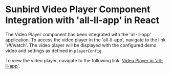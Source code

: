 # Sunbird Video Player Component Integration with 'all-ll-app' in React

The Video Player component has been integrated with the 'all-ll-app' application. To access the video player in the 'all-ll-app', navigate to the link '/#/watch'. The video player will be displayed with the configured demo video and settings as defined in `playerConfig`.

To view the video player, navigate to the following link: [Video Player in 'all-ll-app'](https://m25703.github.io/g3s8t77r14e4/#/watch). 
